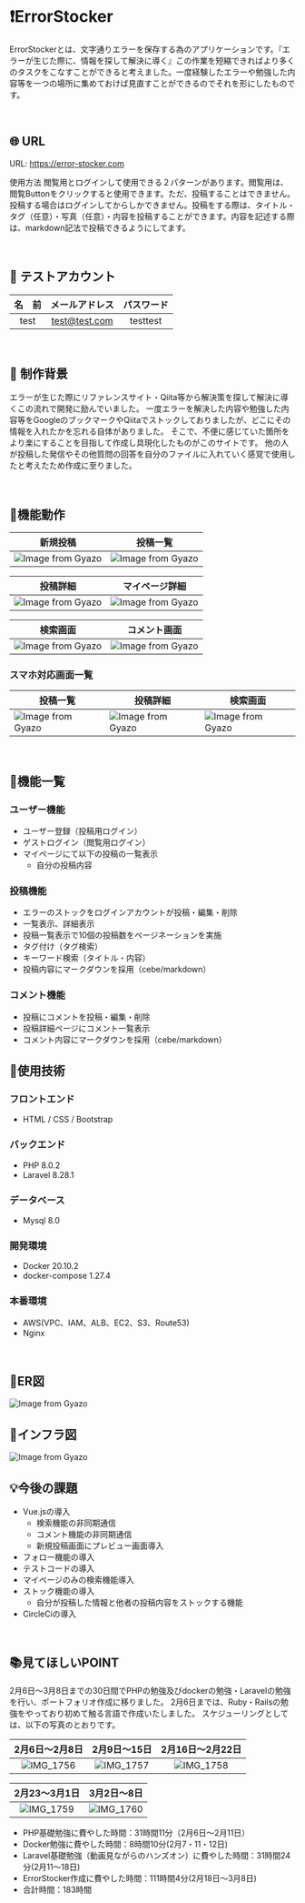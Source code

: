 # :exclamation:ErrorStocker
ErrorStockerとは、文字通りエラーを保存する為のアプリケーションです。『エラーが生じた際に、情報を探して解決に導く』この作業を短縮できればより多くのタスクをこなすことができると考えました。一度経験したエラーや勉強した内容等を一つの場所に集めておけば見直すことができるのでそれを形にしたものです。

<br />

## :globe_with_meridians: URL
URL: https://error-stocker.com

使用方法
閲覧用とログインして使用できる２パターンがあります。閲覧用は、閲覧Buttonをクリックすると使用できます。ただ、投稿することはできません。投稿する場合はログインしてからしかできません。投稿をする際は、タイトル・タグ（任意）・写真（任意）・内容を投稿することができます。内容を記述する際は、markdown記法で投稿できるようにしてます。

<br />

## :bust_in_silhouette: テストアカウント

|名　前|メールアドレス|パスワード|
|:----------:|:----------------:|:------------:|
|test|test@test.com|testtest|


<br />

## :thought_balloon: 制作背景
エラーが生じた際にリファレンスサイト・Qiita等から解決策を探して解決に導くこの流れで開発に励んでいました。
一度エラーを解決した内容や勉強した内容等をGoogleのブックマークやQiitaでストックしておりましたが、どこにその情報を入れたかを忘れる自体がありました。
そこで、不便に感じていた箇所をより楽にすることを目指して作成し具現化したものがこのサイトです。
他の人が投稿した発信やその他質問の回答を自分のファイルに入れていく感覚で使用したと考えたため作成に至りました。

<br />

## :open_file_folder:機能動作

|新規投稿|投稿一覧|
|---|---|
|![Image from Gyazo](https://i.gyazo.com/b8dd6a7350770b9dba1144ca90415e06.png)|![Image from Gyazo](https://i.gyazo.com/949997d7f695203026d5510d031a7160.png)|

|投稿詳細|マイページ詳細|
|---|---|
|![Image from Gyazo](https://i.gyazo.com/dd4d4be0777cb65499f395c929ee4f79.png)|![Image from Gyazo](https://i.gyazo.com/a8bd6f944fff2a68d0a0fb0923435d08.png)|

|検索画面|コメント画面|
|---|---|
|![Image from Gyazo](https://i.gyazo.com/d44ba633c6f62d76e2c9318652e0a8bf.png)|![Image from Gyazo](https://i.gyazo.com/d68ce695f76e993b0f249d4e863e4423.png)|

### スマホ対応画面一覧
|投稿一覧|投稿詳細|検索画面|
|---|---|---|
|![Image from Gyazo](https://i.gyazo.com/76774a0a5f45a7b07600900c94cb6d56.png)|![Image from Gyazo](https://i.gyazo.com/6efacd3e624ba448dffc7b2af1025d0c.png)|![Image from Gyazo](https://i.gyazo.com/453e9f568452698271a6736d29723866.png)|


<br />

## :green_book:機能一覧

### ユーザー機能
- ユーザー登録（投稿用ログイン）
- ゲストログイン（閲覧用ログイン）
- マイページにて以下の投稿の一覧表示
  - 自分の投稿内容

### 投稿機能
- エラーのストックをログインアカウントが投稿・編集・削除
- 一覧表示、詳細表示
- 投稿一覧表示で10個の投稿数をページネーションを実施
- タグ付け（タグ検索）
- キーワード検索（タイトル・内容）
- 投稿内容にマークダウンを採用（cebe/markdown）

### コメント機能
- 投稿にコメントを投稿・編集・削除
- 投稿詳細ページにコメント一覧表示
- コメント内容にマークダウンを採用（cebe/markdown）



## :notebook:使用技術
### フロントエンド
- HTML / CSS / Bootstrap

### バックエンド
- PHP 8.0.2
- Laravel 8.28.1

### データベース
- Mysql 8.0  

### 開発環境
- Docker 20.10.2
- docker-compose 1.27.4

### 本番環境
- AWS(VPC、IAM、ALB、EC2、S3、Route53) 
- Nginx

<br />

## :closed_book:ER図
![Image from Gyazo](https://i.gyazo.com/1f0df171bea0f09482a0e037d8161c08.png)

## :orange_book:インフラ図
![Image from Gyazo](https://i.gyazo.com/9d944e0eed0fbc8f156a3bb486dd38f5.png)


## :bulb:今後の課題
- Vue.jsの導入
  - 検索機能の非同期通信
  - コメント機能の非同期通信
  - 新規投稿画面にプレビュー画面導入 
- フォロー機能の導入
- テストコードの導入
- マイページのみの検索機能導入
- ストック機能の導入
  - 自分が投稿した情報と他者の投稿内容をストックする機能
- CircleCiの導入

<br />

## :books:見てほしいPOINT
2月6日〜3月8日までの30日間でPHPの勉強及びdockerの勉強・Laravelの勉強を行い、ポートフォリオ作成に移りました。
2月6日までは、Ruby・Railsの勉強をやっており初めて触る言語で作成いたしました。
スケジューリングとしては、以下の写真のとおりです。

|2月6日〜2月8日|2月9日〜15日|2月16日〜2月22日|
|:----------:|:----------------:|:------------:|
|![IMG_1756](https://user-images.githubusercontent.com/67353242/110265464-fbed8480-7ffe-11eb-9bee-d149938c749e.jpeg)|![IMG_1757](https://user-images.githubusercontent.com/67353242/110265478-00b23880-7fff-11eb-9394-df861ecd8ec4.jpeg)|![IMG_1758](https://user-images.githubusercontent.com/67353242/110265493-060f8300-7fff-11eb-8c73-3e92cb26f314.jpeg)|

|2月23〜3月1日|3月2日〜8日|
|:------------:|:------------:|
|![IMG_1759](https://user-images.githubusercontent.com/67353242/110265449-f1cb8600-7ffe-11eb-9e5f-8c548de0211f.jpeg)|![IMG_1760](https://user-images.githubusercontent.com/67353242/110265925-0f4d1f80-8000-11eb-986d-e616a02d0b1c.jpeg)|

- PHP基礎勉強に費やした時間：31時間11分（2月6日〜2月11日）
- Docker勉強に費やした時間：8時間10分(2月7・11・12日)
- Laravel基礎勉強（動画見ながらのハンズオン）に費やした時間：31時間24分(2月11〜18日)
- ErrorStocker作成に費やした時間：111時間4分(2月18日〜3月8日)
- 合計時間：183時間
